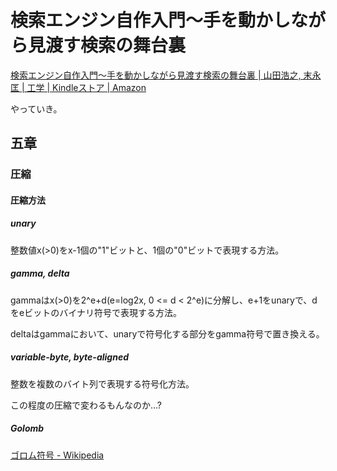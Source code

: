 # 検索エンジン自作入門～手を動かしながら見渡す検索の舞台裏

[検索エンジン自作入門～手を動かしながら見渡す検索の舞台裏 | 山田浩之, 末永匡 | 工学 | Kindleストア | Amazon](https://www.amazon.co.jp/dp/B00NUZ32MU/ref=dp-kindle-redirect?_encoding=UTF8&btkr=1)

やっていき。

## 五章

### 圧縮

#### 圧縮方法

##### unary

整数値x(>0)をx-1個の"1"ビットと、1個の"0"ビットで表現する方法。

##### gamma, delta

gammaはx(>0)を2^e+d(e=log2x, 0 <= d < 2^e)に分解し、e+1をunaryで、dをeビットのバイナリ符号で表現する方法。

deltaはgammaにおいて、unaryで符号化する部分をgamma符号で置き換える。

##### variable-byte, byte-aligned

整数を複数のバイト列で表現する符号化方法。

この程度の圧縮で変わるもんなのか...?

##### Golomb

[ゴロム符号 - Wikipedia](https://ja.wikipedia.org/wiki/%E3%82%B4%E3%83%AD%E3%83%A0%E7%AC%A6%E5%8F%B7)
